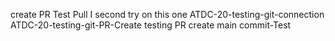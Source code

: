 create PR
Test Pull
I second try on this one
ATDC-20-testing-git-connection
ATDC-20-testing-git-PR-Create
testing PR create
main
commit-Test
